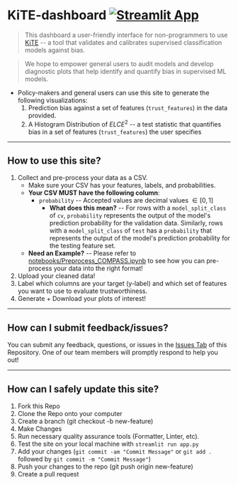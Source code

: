 # KiTE-dashboard [![Streamlit App](https://static.streamlit.io/badges/streamlit_badge_black_white.svg)](https://kite-visualization-tool.streamlit.app/)
> This dashboard a user-friendly interface for non-programmers to use [KiTE](https://github.com/A-Good-System-for-Smart-Cities/KiTE-utils) -- a tool that validates and calibrates supervised classification models against bias.

> We hope to empower general users to audit models and develop diagnostic plots that help identify and quantify bias in supervised ML models.

* Policy-makers and general users can use this site to generate the following visualizations:
    1. Prediction bias against a set of features (`trust_features`) in the data provided.
    2. A Histogram Distribution of $ELCE^2$ -- a test statistic that quantifies bias in a set of features (`trust_features`) the user specifies

---
## How to use this site?
1. Collect and pre-process your data as a CSV.
    * Make sure your CSV has your features, labels, and probabilities.
    * **Your CSV MUST have the following column**:
        * `probability` -- Accepted values are decimal values $\in [0,1]$
            * **What does this mean?** -- For rows with a `model_split_class` of `cv`, `probability` represents the output of the model's prediction probability for the validation data. Similarly, rows with a `model_split_class` of `test` has a `probability` that represents the output of the model's prediction probability for the testing feature set.
    * **Need an Example?** -- Please refer to [notebooks/Preprocess_COMPASS.ipynb](https://github.com/A-Good-System-for-Smart-Cities/kite-dashboard/blob/main/notebooks/Preprocess_COMPASS.ipynb) to see how you can pre-process your data into the right format!
2. Upload your cleaned data!
3. Label which columns are your target (y-label) and which set of features you want to use to evaluate trustworthiness.
4. Generate + Download your plots of interest!


---
## How can I submit feedback/issues?
You can submit any feedback, questions, or issues in the [Issues Tab](https://github.com/A-Good-System-for-Smart-Cities/kite-dashboard/issues) of this Repository. One of our team members will promptly respond to help you out!

---
## How can I safely update this site?
1. Fork this Repo
2. Clone the Repo onto your computer
3. Create a branch (git checkout -b new-feature)
4. Make Changes
5. Run necessary quality assurance tools (Formatter, Linter, etc).
6. Test the site on your local machine with `streamlit run app.py`
7. Add your changes (`git commit -am "Commit Message"` or `git add .` followed by `git commit -m "Commit Message"`)
8. Push your changes to the repo (git push origin new-feature)
9. Create a pull request
